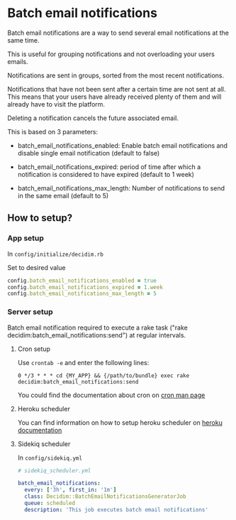 # Batch email notifications

Batch email notifications are a way to send several email notifications at the same time.

This is useful for grouping notifications and not overloading your users emails.

Notifications are sent in groups, sorted from the most recent notifications.

Notifications that have not been sent after a certain time are not sent at all. This means that your users have already received plenty of them and will already have to visit the platform.

Deleting a notification cancels the future associated email.

This is based on 3 parameters:

- batch_email_notifications_enabled: Enable batch email notifications and disable single email notification (default to false)

- batch_email_notifications_expired: period of time after which a notification is considered to have expired (default to 1 week)

- batch_email_notifications_max_length: Number of notifications to send in the same email (default to 5)

## How to setup?

### App setup

In `config/initialize/decidim.rb`

Set to desired value

```ruby
config.batch_email_notifications_enabled = true
config.batch_email_notifications_expired = 1.week
config.batch_email_notifications_max_length = 5
```

### Server setup

Batch email notification required to execute a rake task ("rake decidim:batch_email_notifications:send") at regular intervals.

1. Cron setup

    Use `crontab -e` and enter the following lines:

    ```shell script
    0 */3 * * * cd {MY_APP} && {/path/to/bundle} exec rake decidim:batch_email_notifications:send
    ```

    You could find the documentation about cron on [cron man page](https://www.man7.org/linux/man-pages/man8/cron.8.html)

1. Heroku scheduler

    You can find information on how to setup heroku scheduler on [heroku documentation](https://devcenter.heroku.com/articles/scheduler)

1. Sidekiq scheduler

    In `config/sidekiq.yml`

    ```yaml
    # sidekiq_scheduler.yml

    batch_email_notifications:
      every: ['3h', first_in: '1m']
      class: Decidim::BatchEmailNotificationsGeneratorJob
      queue: scheduled
      description: 'This job executes batch email notifications'
    ```

